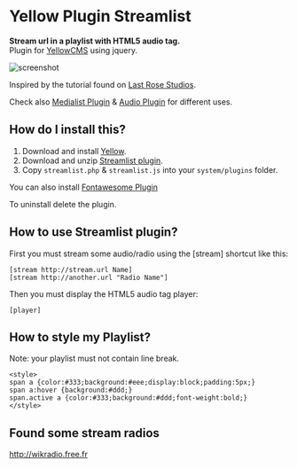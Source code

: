 # Yellow Plugin Streamlist

**Stream url in a playlist with HTML5 audio tag.**  
Plugin for [YellowCMS](http://datenstrom.se/yellow/) using jquery.  

![screenshot](https://raw.githubusercontent.com/nibreh/yellow-plugin-streamlist/master/screenradio.png)

Inspired by the tutorial found on [Last Rose Studios](http://devblog.lastrose.com/html5-audio-video-playlist).

Check also [Medialist Plugin](https://github.com/nibreh/yellow-plugin-medialist) & [Audio Plugin](https://github.com/schulle4u/yellow-plugin-audio) for different uses.

## How do I install this?

1. Download and install [Yellow](https://github.com/datenstrom/yellow/).
2. Download and unzip [Streamlist plugin](https://github.com/nibreh/yellow-plugin-streamlist/archive/master.zip).
3. Copy `streamlist.php` & `streamlist.js` into your `system/plugins` folder.

You can also install [Fontawesome Plugin](https://github.com/datenstrom/yellow-plugins/tree/master/fontawesome)

To uninstall delete the plugin.

## How to use Streamlist plugin?

First you must stream some audio/radio using the [stream] shortcut like this:

    [stream http://stream.url Name]
    [stream http://another.url "Radio Name"]

Then you must display the HTML5 audio tag player:

    [player]

## How to style my Playlist?

Note: your playlist must not contain line break.

    <style>
    span a {color:#333;background:#eee;display:block;padding:5px;}
    span a:hover {background:#ddd;}
    span.active a {color:#333;background:#ddd;font-weight:bold;}
    </style>

## Found some stream radios

http://wikradio.free.fr

